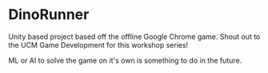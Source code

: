 # DinoRunner
 Unity based project based off the offline Google Chrome game. Shout out to the UCM Game Development for this workshop series!

 ML or AI to solve the game on it's own is something to do in the future.
